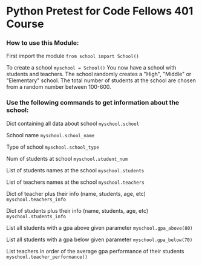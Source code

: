 # Python Pretest for Code Fellows 401 Course

### How to use this Module:

First import the module
`from school import School()`

To create a school
`myschool = School()`
You now have a school with students and teachers. The school randomly creates a "High", "Middle" or "Elementary" school. The total number of students at the school are chosen from a random number between 100-600.

### Use the following commands to get information about the school:

Dict containing all data about school
`myschool.school`

School name
`myschool.school_name`

Type of school
`myschool.school_type`

Num of students at school
`myschool.student_num`

List of students names at the school
`myschool.students`

List of teachers names at the school
`myschool.teachers`

Dict of teacher plus their info (name, students, age, etc)
`myschool.teachers_info`

Dict of students plus their info (name, students, age, etc)
`myschool.students_info`

List all students with a gpa above given parameter
`myschool.gpa_above(80)`

List all students with a gpa below given parameter
`myschool.gpa_below(70)`

List teachers in order of the average gpa performance of their students
`myschool.teacher_performance()`
